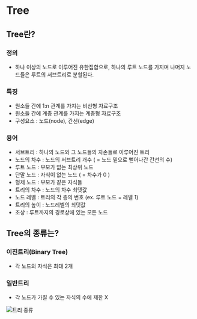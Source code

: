 # Tree

## Tree란?

### 정의

- 하나 이상의 노드로 이루어진 유한집합으로, 하나의 루트 노드를 가지며 나머지 노드들은 루트의 서브트리로 분할된다.

### 특징

- 원소들 간에 1:n 관계를 가지는 비선형 자료구조
- 원소들 간에 계층 관계를 가지는 계층형 자료구조
- 구성요소 : 노드(node), 간선(edge)

### 용어

- 서브트리 : 하나의 노드와 그 노드들의 자손들로 이루어진 트리
- 노드의 차수 : 노드의 서브트리 개수 ( = 노드 밑으로 뻗어나간 간선의 수)
- 루트 노드 : 부모가 없는 최상위 노드
- 단말 노드 : 자식이 없는 노드 ( = 차수가 0 )
- 형제 노드 : 부모가 같은 자식들
- 트리의 차수 : 노드의 차수 최댓값
- 노드 레벨 : 트리의 각 층의 번호 (ex. 루트 노드 = 레벨 1)
- 트리의 높이 : 노드레벨의 최댓값
- 조상 : 루트까지의 경로상에 있는 모든 노드

## Tree의 종류는?

### 이진트리(Binary Tree)

- 각 노드의 자식은 최대 2개

### 일반트리

- 각 노드가 가질 수 있는 자식의 수에 제한 X

![트리 종류](https://github.com/CHZZK-Study/cs-study/assets/84820008/a09f432c-0a2a-45f6-8db9-9fe9c1b20d42)